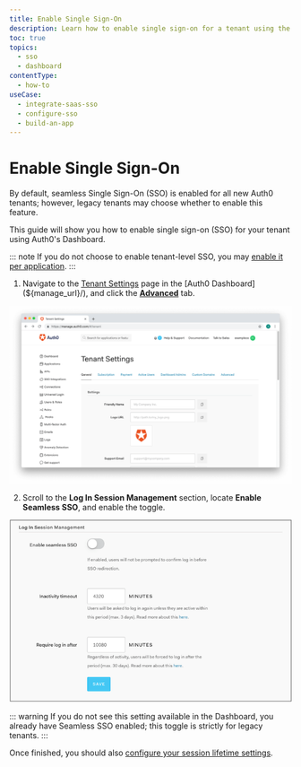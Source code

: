 ```yaml
---
title: Enable Single Sign-On
description: Learn how to enable single sign-on for a tenant using the Auth0 Management Dashboard. Only for use with legacy tenants.
toc: true
topics:
  - sso
  - dashboard
contentType:
  - how-to
useCase:
  - integrate-saas-sso
  - configure-sso
  - build-an-app
---
```

# Enable Single Sign-On
 
By default, seamless Single Sign-On (SSO) is enabled for all new Auth0 tenants; however, legacy tenants may choose whether to enable this feature.

This guide will show you how to enable single sign-on (SSO) for your tenant using Auth0's Dashboard.

::: note
If you do not choose to enable tenant-level SSO, you may [enable it per application](/dashboard/guides/applications/enable-sso-app).
:::

1. Navigate to the [Tenant Settings](${manage_url}/#/tenant) page in the [Auth0 Dashboard](${manage_url}/), and click the [**Advanced**](${manage_url}/#/tenant/advanced) tab.

![View Advanced Tenant Settings](/media/articles/sessions/tenant-settings.png)

2. Scroll to the **Log In Session Management** section, locate **Enable Seamless SSO**, and enable the toggle.

![View Log In Session Management Settings](/media/articles/sessions/tenant-settings-advanced-login-session-management.png)

::: warning
If you do not see this setting available in the Dashboard, you already have Seamless SSO enabled; this toggle is strictly for legacy tenants.
:::

Once finished, you should also [configure your session lifetime settings](/dashboard/guides/tenants/configure-session-lifetime-settings).
